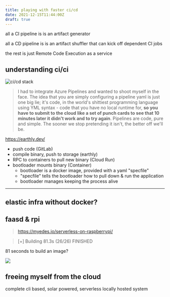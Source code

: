 ```yaml
---
title: playing with faster ci/cd
date: 2021-12-15T11:44:00Z
draft: true
---
```


all a CI pipeline is is an artifact generator

all a CD pipeline is is an artifact shuffler that can kick off dependent CI jobs

the rest is just Remote Code Execution as a service

## understanding ci/ci

![ci/cd stack](https://ftp.cass.si/6Qz321e15.png)

> I had to integrate Azure Pipelines and wanted to shoot myself in the face. The
> idea that you are simply configuring a pipeline yaml is just one big lie; it's
> code, in the world's shittiest programming language using YML syntax - code
> that you have no local runtime for, **so you have to submit to the cloud like
> a set of punch cards to see that 10 minutes later it didn't work and to try
> again**. Pipelines are code, pure and simple. The sooner we stop pretending it
> isn't, the better off we'll be.

https://earthly.dev/

- push code (GitLab)
- compile binary, push to storage (earthly)
- RPC to containers to pull new binary (Cloud Run)
- bootloader mounts binary (Container)
  - bootloader is a docker image, provided with a yaml "specfile"
  - "specfile" tells the bootloader how to pull down & run the application
  - bootloader manages keeping the process alive

<hr />

## elastic infra without docker?

## faasd & rpi

> https://myedes.io/serverless-on-raspberrypi/

> [+] Building 81.3s (26/26) FINISHED

81 seconds to build an image?

![](https://ftp.cass.si/0C5p1Ixn7.png)

## freeing myself from the cloud

complete cli based, solar powered, serverless locally hosted system
